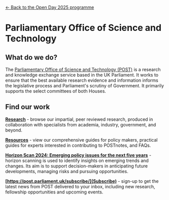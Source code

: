 <a href="../">&larr; Back to the Open Day 2025 programme</a>

# Parliamentary Office of Science and Technology

## What do we do?
The [Parliamentary Office of Science and Technology (POST)](https://post.parliament.uk/) is a research and knowledge exchange service based in the UK Parliament. It works to ensure that the best available research evidence and information informs the legislative process and Parliament's scrutiny of Government. It primarily supports the select committees of both Houses.

## Find our work

**[Research](https://post.parliament.uk/research/)** - browse our impartial, peer reviewed research, produced in collaboration with specialists from academia, industry, government, and beyond.

**[Resources](https://post.parliament.uk/resources/)** - view our comprehensive guides for policy makers, practical guides for experts interested in contributing to POSTnotes, and FAQs.

**[Horizon Scan 2024: Emerging policy issues for the next five years](https://post.parliament.uk/horizon-scan-2024/)** - horizon scanning is used to identify insights on emerging trends and changes. Its aim is to support decision-makers in anticipating future developments, managing risks and pursuing opportunities.

**[https://post.parliament.uk/subscribe/](Subscribe)** - sign-up to get the latest news from POST delivered to your inbox, including new research, fellowship opportunities and upcoming events.